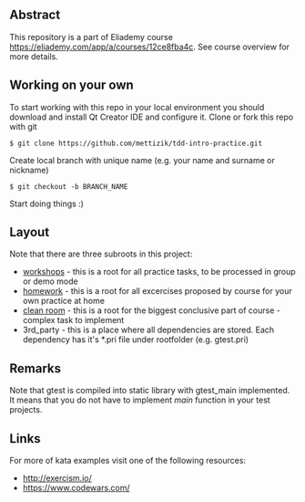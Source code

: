 ## Abstract

This repository is a part of Eliademy course https://eliademy.com/app/a/courses/12ce8fba4c. See course overview for more details.

## Working on your own

To start working with this repo in your local environment you should download and install Qt Creator IDE and configure it.
Clone or fork this repo with git
```
$ git clone https://github.com/mettizik/tdd-intro-practice.git
```

Create local branch with unique name (e.g. your name and surname or nickname)
```
$ git checkout -b BRANCH_NAME
```

Start doing things :)

## Layout

Note that there are three subroots in this project:

- [workshops](https://github.com/mettizik/tdd-intro-practice/tree/master/tdd_intro/workshops) - this is a root for all practice tasks, to be processed in group or demo mode
- [homework](https://github.com/mettizik/tdd-intro-practice/tree/master/tdd_intro/homework) - this is a root for all excercises proposed by course for your own practice at home
- [clean room](https://github.com/mettizik/tdd-intro-practice/tree/master/tdd_intro/cleanroom) - this is a root for the biggest conclusive part of course - complex task to implement
- 3rd_party - this is a place where all dependencies are stored. Each dependency has it's *.pri file under rootfolder (e.g. gtest.pri)

## Remarks

Note that gtest is compiled into static library with gtest_main implemented. It means that you do not have to implement _main_ function in your test projects.

## Links

For more of kata examples visit one of the following resources:

- http://exercism.io/
- https://www.codewars.com/
